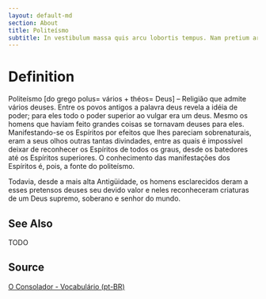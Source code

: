 ```yaml
---
layout: default-md
section: About
title: Politeísmo
subtitle: In vestibulum massa quis arcu lobortis tempus. Nam pretium arcu in odio vulputate luctus.
---
```


# Definition
Politeísmo [do grego polus= vários + théos= Deus] – Religião que admite vários deuses. Entre os povos antigos a palavra deus revela a idéia de poder; para eles todo o poder superior ao vulgar era um deus. Mesmo os homens que haviam feito grandes coisas se tornavam deuses para eles. Manifestando-se os Espíritos por efeitos que lhes pareciam sobrenaturais, eram a seus olhos outras tantas divindades, entre as quais é impossível deixar de reconhecer os Espíritos de todos os graus, desde os batedores até os Espíritos superiores. O conhecimento das manifestações dos Espíritos é, pois, a fonte do politeísmo.

Todavia, desde a mais alta Antigüidade, os homens esclarecidos deram a esses pretensos deuses seu devido valor e neles reconheceram criaturas de um Deus supremo, soberano e senhor do mundo.

## See Also
TODO

## Source
[O Consolador - Vocabulário (pt-BR)](http://www.oconsolador.com.br/linkfixo/vocabulario/principal.html)
